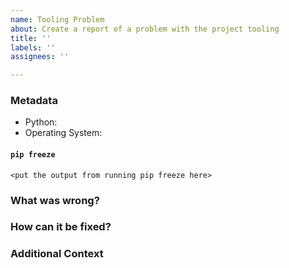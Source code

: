 ```yaml
---
name: Tooling Problem
about: Create a report of a problem with the project tooling
title: ''
labels: ''
assignees: ''

---
```


### Metadata

 * Python: <!-- Something like: CPython 3.7 or PyPy 7.3 -->
 * Operating System: <!-- osx/linux/win/... -->

#### `pip freeze`

<!--
    Run `pip freeze` and put the output below.
-->

```
<put the output from running pip freeze here>
```

### What was wrong?

<!--
    Please include any of the following that are applicable:

    * The command-line which produced the error
    * The full output of the error
    * What you were trying to accomplish
-->


### How can it be fixed?

<!--
    Fill this section in if you know how this could or should be fixed.
-->

### Additional Context

<!--
    Add any other context about the problem here.
-->
